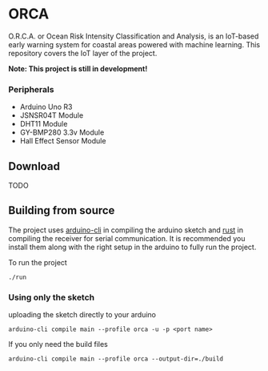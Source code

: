 # ORCA

O.R.C.A. or Ocean Risk Intensity Classification and Analysis, is an IoT-based early warning system for coastal areas powered with machine learning. This repository covers the IoT layer of the project.

**Note: This project is still in development!**

### Peripherals

- Arduino Uno R3
- JSNSR04T Module
- DHT11 Module
- GY-BMP280 3.3v Module
- Hall Effect Sensor Module

## Download

TODO

## Building from source

The project uses [arduino-cli](https://arduino.github.io/arduino-cli/0.29/installation/) in compiling the arduino sketch and [rust](https://www.rust-lang.org/learn/get-started) in compiling the receiver for serial communication. It is recommended you install them along with the right setup in the arduino to fully run the project.

To run the project

```
./run
```

### Using only the sketch

uploading the sketch directly to your arduino

```
arduino-cli compile main --profile orca -u -p <port name>
```

If you only need the build files

```
arduino-cli compile main --profile orca --output-dir=./build
```
